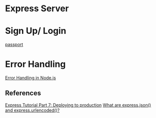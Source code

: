 # Express Server

# Sign Up/ Login

[passport](https://www.npmjs.com/package/passport)

# Error Handling

[Error Handling in Node.js](https://www.joyent.com/node-js/production/design/errors)

## References

[Express Tutorial Part 7: Deploying to production](https://developer.mozilla.org/en-US/docs/Learn/Server-side/Express_Nodejs/deployment)
[What are express.json() and express.urlencoded()?](https://stackoverflow.com/questions/23259168/what-are-express-json-and-express-urlencoded)

